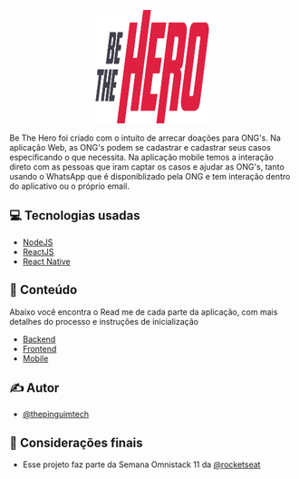 <p align="center">
  <a href="" rel="noopener">
 <img width=200px height=200px src="./frontend/src/assets/logo.svg" alt="Project logo"></a>
</p>

<p align="justified"> 
  Be The Hero foi criado com o intuito de arrecar doações para ONG's.
  Na aplicação Web, as ONG's podem se cadastrar e cadastrar seus casos especificando o que necessita.
  Na aplicação mobile temos a interação direto com as pessoas que iram captar os casos e ajudar as ONG's,
  tanto usando o WhatsApp que é disponiblizado pela ONG e tem interação dentro do aplicativo ou o próprio email.
</p>

## 💻 Tecnologias usadas

- [NodeJS](https://github.com/nodejs/node/blob/master/doc/changelogs/CHANGELOG_V12.md#12.16.1)
- [ReactJS](https://pt-br.reactjs.org/)
- [React Native](https://reactnative.dev/)

## 📝 Conteúdo
Abaixo você encontra o Read me de cada parte da aplicação, com mais detalhes do processo e instruções de inicialização

- [Backend](/backend)
- [Frontend](/frontend)
- [Mobile](/mobile)

## ✍️ Autor

- [@thepinguimtech](https://github.com/thepinguimtech)

## 🎉 Considerações finais

- Esse projeto faz parte da Semana Omnistack 11 da [@rocketseat](https://rocketseat.com.br/)
